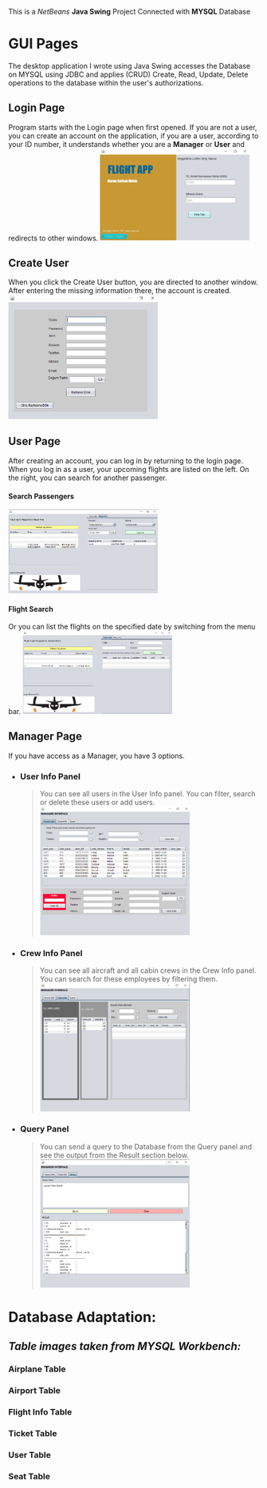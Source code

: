 This is a *NetBeans* **Java Swing** Project Connected with **MYSQL** Database


# GUI Pages

 The desktop application I wrote using Java Swing accesses the Database on MYSQL using JDBC and applies (CRUD) Create, Read, Update, Delete operations to the database within the user's authorizations.


## Login Page

Program starts with the Login page when first opened. If you are not a user, you can create an account on the application, if you are a user, according to your ID number, it understands whether you are a **Manager** or **User** and redirects to other windows.
<img
  src="Page/loginPage.PNG"
  alt="Alt text"
  style="display: inline-block; margin: 0 auto; max-width: 300px">


##  Create User 

When you click the Create User button, you are directed to another window. After entering the missing information there, the account is created.
<img
  src="Page/kaydolPage.PNG"
  alt="Alt text"
  style="display: inline-block; margin: 0 auto; max-width: 300px">

## User Page

After creating an account, you can log in by returning to the login page. When you log in as a user, your upcoming flights are listed on the left. On the right, you can search for another passenger.


#### Search Passengers
<img
  src="Page/userPageUçuşAra.PNG"
  alt="Alt text"
  style="display: inline-block; margin: 0 auto; max-width: 300px">
#### Flight Search
Or you can list the flights on the specified date by switching from the menu bar.
<img
  src="Page/userPageYolcuAra.PNG"
  alt="Alt text"
  style="display: inline-block; margin: 0 auto; max-width: 300px">


## Manager Page

If you have access as a Manager, you have 3 options. 
- ### User Info Panel
	>You can see all users in the User Info panel. You can filter, search or delete these users or add users.
	><img
	  src="Page/managerUserPage.PNG"
	  alt="Alt text"
	  style="display: inline-block; margin: 0 auto; max-width: 300px">
- ### Crew Info Panel
	>You can see all aircraft and all cabin crews in the Crew Info panel. You can search for these employees by filtering them.
	><img
	  src="Page/managerCrew.PNG"
	  alt="Alt text"
	  style="display: inline-block; margin: 0 auto; max-width: 300px">
- ### Query Panel
	>You can send a query to the Database from the Query panel and see the output from the Result section below.
	><img
	  src="Page/managerQuery.PNG"
	  alt="Alt text"
	  style="display: inline-block; margin: 0 auto; max-width: 300px">
	
# Database Adaptation:

## *Table images taken from MYSQL Workbench:*

### Airplane Table

### Airport Table

### Flight Info Table

### Ticket Table

### User Table

### Seat Table


